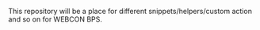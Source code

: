 This repository will be a place for different snippets/helpers/custom action and so on for WEBCON BPS.
